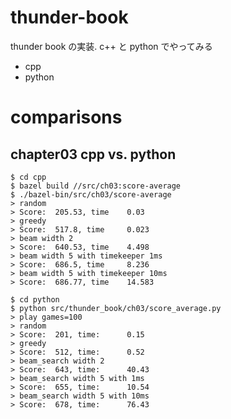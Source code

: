 # thunder-book

thunder book の実装. c++ と python でやってみる

- cpp
- python

# comparisons

## chapter03 cpp vs. python

```
$ cd cpp
$ bazel build //src/ch03:score-average
$ ./bazel-bin/src/ch03/score-average 
> random
> Score:  205.53, time    0.03
> greedy
> Score:  517.8, time     0.023
> beam width 2
> Score:  640.53, time    4.498
> beam width 5 with timekeeper 1ms
> Score:  686.5, time     8.236
> beam width 5 with timekeeper 10ms
> Score:  686.77, time    14.583
```

```
$ cd python
$ python src/thunder_book/ch03/score_average.py
> play games=100
> random
> Score:  201, time:      0.15
> greedy
> Score:  512, time:      0.52
> beam_search width 2
> Score:  643, time:      40.43
> beam_search width 5 with 1ms
> Score:  655, time:      10.54
> beam_search width 5 with 10ms
> Score:  678, time:      76.43
```
